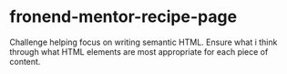 # fronend-mentor-recipe-page
Challenge helping focus on writing semantic HTML. Ensure what i think through what HTML elements are most appropriate for each piece of content.
